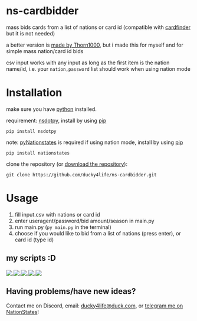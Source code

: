 # ns-cardbidder

mass bids cards from a list of nations or card id (compatible with [cardfinder](https://github.com/ducky4life/ns-cardfinder) but it is not needed)

a better version is [made by Thorn1000](https://github.com/Thorn1000/Mass-Place-Bids), but i made this for myself and for simple mass nation/card id bids

csv input works with any input as long as the first item is the nation name/id, i.e. your `nation,password` list should work when using nation mode

# Installation

make sure you have [python](https://www.python.org/downloads/) installed.

requirement: [nsdotpy](https://github.com/audreyreal/NSDotPy), install by using [pip](https://pip.pypa.io/en/stable/installation/)

```
pip install nsdotpy
```

note: [pyNationstates](https://github.com/DolphDev/pynationstates) is required if using nation mode, install by using [pip](https://pip.pypa.io/en/stable/installation/)

```
pip install nationstates
```

clone the repository (or [download the repository](https://github.com/ducky4life/ns-cardbidder/archive/refs/heads/main.zip)):
```
git clone https://github.com/ducky4life/ns-cardbidder.git
```

# Usage

1. fill input.csv with nations or card id
2. enter useragent/password/bid amount/season in main.py
3. run main.py (`py main.py` in the terminal)
4. choose if you would like to bid from a list of nations (press enter), or card id (type id)

## my scripts :D

<a href="https://github.com/ducky4life/ns-detag">
  <img align="center" src="https://ducky4life.vercel.app/api/pin/?username=ducky4life&repo=ns-detag&theme=algolia" />
</a>
<a href="https://github.com/ducky4life/ns-blender">
  <img align="center" src="https://ducky4life.vercel.app/api/pin/?username=ducky4life&repo=ns-blender&theme=algolia" />
</a>
<a href="https://github.com/ducky4life/ns-zombie">
  <img align="center" src="https://ducky4life.vercel.app/api/pin/?username=ducky4life&repo=ns-zombie&theme=algolia" />
</a>
<a href="https://github.com/ducky4life/ns-cardfinder">
  <img align="center" src="https://ducky4life.vercel.app/api/pin/?username=ducky4life&repo=ns-cardfinder&theme=algolia" />
</a>
<a href="https://github.com/ducky4life/ns-cardbidder">
  <img align="center" src="https://ducky4life.vercel.app/api/pin/?username=ducky4life&repo=ns-cardbidder&theme=algolia&" />
</a>

## Having problems/have new ideas?

Contact me on Discord, email: ducky4life@duck.com, or [telegram me on NationStates](https://www.nationstates.net/page=compose_telegram?tgto=ducky)!
